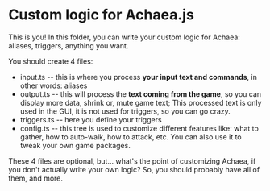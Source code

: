 # Custom logic for Achaea.js

This is you! In this folder, you can write your custom logic for Achaea: aliases, triggers, anything you want.

You should create 4 files:

- input.ts -- this is where you process **your input text and commands**, in other words: aliases
- output.ts -- this will process the **text coming from the game**, so you can display more data, shrink or, mute game text;
  This processed text is only used in the GUI, it is not used for triggers, so you can go crazy.
- triggers.ts -- here you define your triggers
- config.ts -- this tree is used to customize different features like: what to gather, how to auto-walk, how to attack, etc.
  You can also use it to tweak your own game packages.

These 4 files are optional, but... what's the point of customizing Achaea, if you don't actually write your own logic? So, you should probably have all of them, and more.

